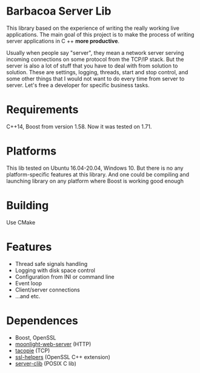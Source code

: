 # Barbacoa Server Lib

This library based on the experience of writing the really working live applications. 
The main goal of this project is to make the process of writing server applications in C ++ **more productive**.

Usually when people say "server", they mean a network server serving incoming connections on some protocol from the TCP/IP stack. 
But the server is also a lot of stuff that you have to deal with from solution to solution. 
These are settings, logging, threads, start and stop control, and some other things that I would not want to do every time from server to server. 
Let's free a developer for specific business tasks.

# Requirements

C++14, Boost from version 1.58. 
Now it was tested on 1.71.

# Platforms

This lib tested on Ubuntu 16.04-20.04, Windows 10. But there is no any platform-specific features at this library. And one could be compiling and launching library on any platform where Boost is working good enough

# Building

Use CMake

# Features

* Thread safe signals handling
* Logging with disk space control
* Configuration from INI or command line
* Event loop
* Client/server connections
* ...and etc.

# Dependences

* Boost, OpenSSL
* [moonlight-web-server](https://github.com/romualdo-bar/moonlight-web-server.git) (HTTP)
* [tacopie](https://github.com/romualdo-bar/tacopie.git) (TCP)
* [ssl-helpers](https://github.com/romualdo-bar/barbacoa-ssl-helpers.git) (OpenSSL C++ extension)
* [server-clib](https://github.com/romualdo-bar/barbacoa-server-clib.git) (POSIX C lib)




